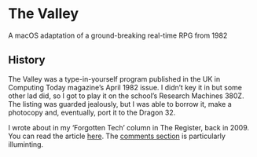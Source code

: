 # The Valley

A macOS adaptation of a ground-breaking real-time RPG from 1982

## History ##

The Valley was a type-in-yourself program published in the UK in Computing Today magazine’s April 1982 issue. I didn’t key it in but some other lad did, so I got to play it on the school’s Research Machines 380Z. The listing was guarded jealously, but I was able to borrow it, make a photocopy and, eventually, port it to the Dragon 32.

I wrote about in my ‘Forgotten Tech’ column in The Register, back in 2009. You can read the article [here](https://www.theregister.co.uk/2009/11/27/back_into_the_valley/). The [comments section](https://forums.theregister.co.uk/forum/1/2009/11/27/back_into_the_valley/) is particularly illuminting.

